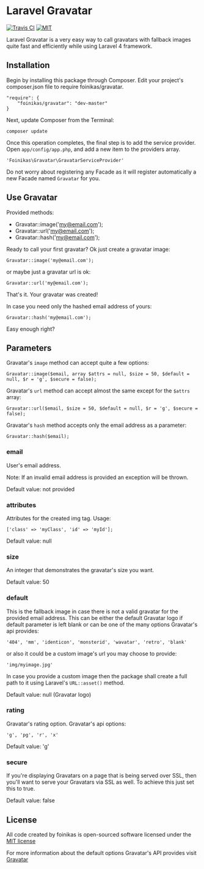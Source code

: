 # Laravel Gravatar #
[![Travis CI](http://img.shields.io/travis/joyent/node/v0.6.svg)](https://travis-ci.org/fakiolinho/laravel-gravatar) [![MIT](http://img.shields.io/npm/l/express.svg)](http://opensource.org/licenses/MIT)

Laravel Gravatar is a very easy way to call gravatars with fallback images quite fast and efficiently while using Laravel 4 framework.

## Installation ##
Begin by installing this package through Composer. Edit your project's composer.json file to require foinikas/gravatar.

    "require": {
        "foinikas/gravatar": "dev-master"
    }

Next, update Composer from the Terminal:

    composer update

Once this operation completes, the final step is to add the service provider. Open `app/config/app.php`, and add a new item to the providers array.

    'Foinikas\Gravatar\GravatarServiceProvider'
    
Do not worry about registering any Facade as it will register automatically a new Facade named `Gravatar` for you.
    
## Use Gravatar ##

Provided methods:
- Gravatar::image('my@email.com');
- Gravatar::url('my@email.com');
- Gravatar::hash('my@email.com');

Ready to call your first gravatar? Ok just create a gravatar image:

    Gravatar::image('my@email.com');

or maybe just a gravatar url is ok:

    Gravatar::url('my@email.com');

That's it. Your gravatar was created!

In case you need only the hashed email address of yours:

    Gravatar::hash('my@email.com');

Easy enough right?

## Parameters ##
Gravatar's `image` method can accept quite a few options:

    Gravatar::image($email, array $attrs = null, $size = 50, $default = null, $r = 'g', $secure = false);

Gravatar's `url` method can accept almost the same except for the `$attrs` array:

    Gravatar::url($email, $size = 50, $default = null, $r = 'g', $secure = false);

Gravatar's `hash` method accepts only the email address as a parameter:

    Gravatar::hash($email);

### email ###
User's email address.

Note: If an invalid email address is provided an exception will be thrown.

Default value: not provided

### attributes ###
Attributes for the created img tag. Usage:

    ['class' => 'myClass', 'id' => 'myId'];

Default value: null

### size ###

An integer that demonstrates the gravatar's size you want.

Default value: 50

### default ###

This is the fallback image in case there is not a valid gravatar for the provided email address. This can be either the default Gravatar logo if default parameter is left blank or can be one of the many options Gravatar's api provides:

    '404', 'mm', 'identicon', 'monsterid', 'wavatar', 'retro', 'blank'
    
or also it could be a custom image's url you may choose to provide:

    'img/myimage.jpg'
    
In case you provide a custom image then the package shall create a full path to it using Laravel's `URL::asset()` method.

Default value: null (Gravatar logo)

### rating ###

Gravatar's rating option. Gravatar's api options:

    'g', 'pg', 'r', 'x'
    
Default value: 'g'

### secure ###

If you're displaying Gravatars on a page that is being served over SSL, then you'll want to serve your Gravatars via SSL as well. To achieve this just set this to true.

Default value: false

## License ##

All code created by foinikas is open-sourced software licensed under the [MIT license](http://opensource.org/licenses/MIT)

For more information about the default options Gravatar's API provides visit [Gravatar](http://el.gravatar.com/site/implement/)

